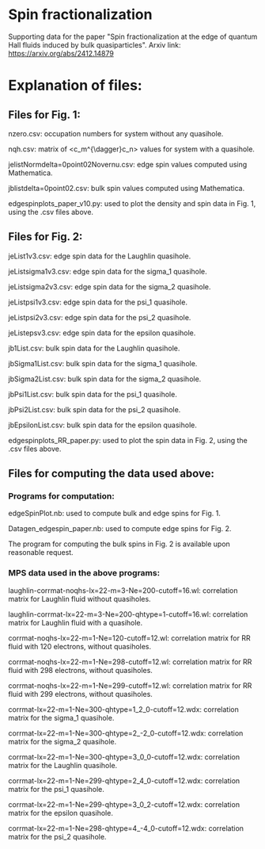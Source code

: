 # Spin fractionalization

Supporting data for the paper "Spin fractionalization at the edge of quantum Hall fluids induced by bulk quasiparticles". Arxiv link: https://arxiv.org/abs/2412.14879

# Explanation of files:

## Files for Fig. 1:

nzero.csv: occupation numbers for system without any quasihole.

nqh.csv: matrix of <c_m^{\dagger}c_n> values for system with a quasihole.

jelistNormdelta=0point02Novernu.csv: edge spin values computed using Mathematica.

jblistdelta=0point02.csv: bulk spin values computed using Mathematica.

edgespinplots_paper_v10.py: used to plot the density and spin data in Fig. 1, using the .csv files above. 

## Files for Fig. 2:

jeList1v3.csv: edge spin data for the Laughlin quasihole.

jeListsigma1v3.csv: edge spin data for the sigma_1 quasihole.

jeListsigma2v3.csv: edge spin data for the sigma_2 quasihole.

jeListpsi1v3.csv: edge spin data for the psi_1 quasihole.

jeListpsi2v3.csv: edge spin data for the psi_2 quasihole.

jeListepsv3.csv: edge spin data for the epsilon quasihole.

jb1List.csv: bulk spin data for the Laughlin quasihole.

jbSigma1List.csv: bulk spin data for the sigma_1 quasihole.

jbSigma2List.csv: bulk spin data for the sigma_2 quasihole.

jbPsi1List.csv: bulk spin data for the psi_1 quasihole.

jbPsi2List.csv: bulk spin data for the psi_2 quasihole.

jbEpsilonList.csv: bulk spin data for the epsilon quasihole.

edgespinplots_RR_paper.py: used to plot the spin data in Fig. 2, using the .csv files above.

## Files for computing the data used above:

### Programs for computation: 

edgeSpinPlot.nb: used to compute bulk and edge spins for Fig. 1.

Datagen_edgespin_paper.nb: used to compute edge spins for Fig. 2.

The program for computing the bulk spins in Fig. 2 is available upon reasonable request.

### MPS data used in the above programs:

laughlin-corrmat-noqhs-lx=22-m=3-Ne=200-cutoff=16.wl: correlation matrix for Laughlin fluid without quasiholes.

laughlin-corrmat-lx=22-m=3-Ne=200-qhtype=1-cutoff=16.wl: correlation matrix for Laughlin fluid with a quasihole.

corrmat-noqhs-lx=22-m=1-Ne=120-cutoff=12.wl: correlation matrix for RR fluid with 120 electrons, without quasiholes.

corrmat-noqhs-lx=22-m=1-Ne=298-cutoff=12.wl: correlation matrix for RR fluid with 298 electrons, without quasiholes.

corrmat-noqhs-lx=22-m=1-Ne=299-cutoff=12.wl: correlation matrix for RR fluid with 299 electrons, without quasiholes.

corrmat-lx=22-m=1-Ne=300-qhtype=1_2_0-cutoff=12.wdx: correlation matrix for the sigma_1 quasihole.

corrmat-lx=22-m=1-Ne=300-qhtype=2_-2_0-cutoff=12.wdx: correlation matrix for the sigma_2 quasihole.

corrmat-lx=22-m=1-Ne=300-qhtype=3_0_0-cutoff=12.wdx: correlation matrix for the Laughlin quasihole.

corrmat-lx=22-m=1-Ne=299-qhtype=2_4_0-cutoff=12.wdx: correlation matrix for the psi_1 quasihole.

corrmat-lx=22-m=1-Ne=299-qhtype=3_0_2-cutoff=12.wdx: correlation matrix for the epsilon quasihole.

corrmat-lx=22-m=1-Ne=298-qhtype=4_-4_0-cutoff=12.wdx: correlation matrix for the psi_2 quasihole.



